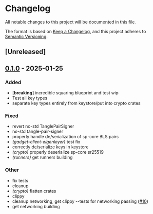 # Changelog

All notable changes to this project will be documented in this file.

The format is based on [Keep a Changelog](https://keepachangelog.com/en/1.0.0/),
and this project adheres to [Semantic Versioning](https://semver.org/spec/v2.0.0.html).

## [Unreleased]

## [0.1.0](https://github.com/tangle-network/gadget/releases/tag/gadget-crypto-sp-core-v0.1.0) - 2025-01-25

### Added

- [**breaking**] incredible squaring blueprint and test wip
- Test all key types
- separate key types entirely from keystore/put into crypto crates

### Fixed

- revert no-std TanglePairSigner
- no-std tangle-pair-signer
- properly handle de/serialization of sp-core BLS pairs
- *(gadget-client-eigenlayer)* test fix
- correctly de/serialize keys in keystore
- *(crypto)* properly deserialize sp-core sr25519
- *(runners)* get runners building

### Other

- fix tests
- cleanup
- *(crypto)* flatten crates
- clippy
- cleanup networking, get clippy --tests for networking passing ([#10](https://github.com/tangle-network/gadget/pull/10))
- get networking building

